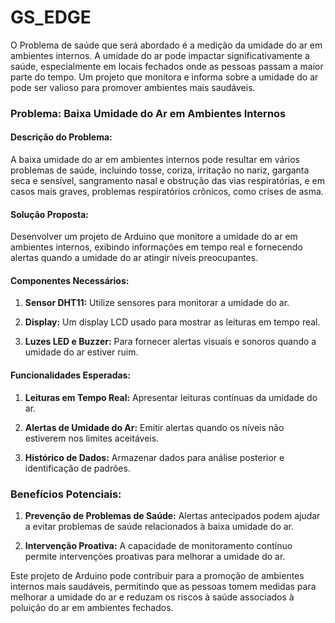 # GS_EDGE

O Problema de saúde que será abordado é a medição da umidade do ar em ambientes internos. A umidade do ar pode impactar significativamente a saúde, especialmente em locais fechados onde as pessoas passam a maior parte do tempo. Um projeto que monitora e informa sobre a umidade do ar pode ser valioso para promover ambientes mais saudáveis. 

### Problema: Baixa Umidade do Ar em Ambientes Internos

#### Descrição do Problema:

A baixa umidade do ar em ambientes internos pode resultar em vários problemas de saúde, incluindo tosse, coriza, irritação no nariz, garganta seca e sensível, sangramento nasal e obstrução das vias respiratórias, e em casos mais graves, problemas respiratórios crônicos, como crises de asma. 

#### Solução Proposta:

Desenvolver um projeto de Arduino que monitore a umidade do ar em ambientes internos, exibindo informações em tempo real e fornecendo alertas quando a umidade do ar atingir níveis preocupantes.

#### Componentes Necessários:

1. **Sensor DHT11:** Utilize sensores para monitorar a umidade do ar. 
   
2. **Display:** Um display LCD usado para mostrar as leituras em tempo real.

3. **Luzes LED e Buzzer:** Para fornecer alertas visuais e sonoros quando a umidade do ar estiver ruim.

#### Funcionalidades Esperadas:

1. **Leituras em Tempo Real:** Apresentar leituras contínuas da umidade do ar.

2. **Alertas de Umidade do Ar:** Emitir alertas quando os níveis não estiverem nos limites aceitáveis.

3. **Histórico de Dados:** Armazenar dados para análise posterior e identificação de padrões.

### Benefícios Potenciais:

1. **Prevenção de Problemas de Saúde:** Alertas antecipados podem ajudar a evitar problemas de saúde relacionados à baixa umidade do ar.

3. **Intervenção Proativa:** A capacidade de monitoramento contínuo permite intervenções proativas para melhorar a umidade do ar.

Este projeto de Arduino pode contribuir para a promoção de ambientes internos mais saudáveis, permitindo que as pessoas tomem medidas para melhorar a umidade do ar e reduzam os riscos à saúde associados à poluição do ar em ambientes fechados.
